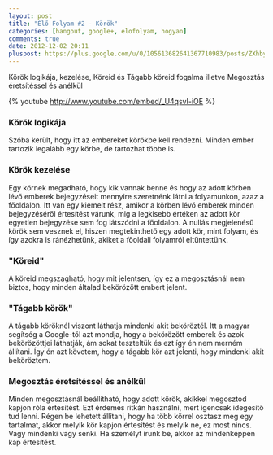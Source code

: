 ```yaml
---
layout: post
title: "Élő Folyam #2 - Körök"
categories: [hangout, google+, elofolyam, hogyan]
comments: true
date: 2012-12-02 20:11
pluspost: https://plus.google.com/u/0/105613682641367710983/posts/ZXhby6n1Cxr
---
```


Körök logikája, kezelése, Köreid és Tágabb köreid fogalma illetve Megosztás éretsítéssel és anélkül

<!--more-->

{% youtube http://www.youtube.com/embed/_U4qsvI-iOE %}

### Körök logikája

Szóba került, hogy itt az embereket körökbe kell rendezni.
Minden ember tartozik legalább egy körbe, de tartozhat többe is.

### Körök kezelése

Egy körnek megadható, hogy kik vannak benne és hogy az adott körben
lévő emberek bejegyzéseit mennyire szeretnénk látni a folyamunkon, azaz a főoldalon.
Itt van egy kiemelt rész, amikor a körben lévő emberek minden bejegyzéséről értesítést
várunk, mig a legkisebb értéken az adott kör egyetlen bejegyzése sem fog látszódni
a főoldalon. A nullás megjelenésű körök sem vesznek el, hiszen megtekinthető egy adott
kör, mint folyam, és így azokra is ránézhetünk, akiket a főoldali folyamról eltűntettünk.

### "Köreid"

A köreid megszagható, hogy mit jelentsen, így ez a megosztásnál nem biztos,
hogy minden általad bekörözött embert jelent.

### "Tágabb körök"

A tágabb köröknél viszont láthatja mindenki akit beköröztél. Itt a magyar segítség a Google-től
azt mondja, hogy a bekörözött emberek és azok bekörözöttjei láthatják, ám sokat teszteltük és
ezt így én nem merném állítani. Így én azt követem, hogy a tágabb kör azt jelenti, hogy mindenki
akit beköröztem.

### Megosztás éretsítéssel és anélkül

Minden megosztásnál beállítható, hogy adott körök, akikkel megosztod kapjon róla értesítést.
Ezt érdemes ritkán használni, mert igencsak idegesítő tud lenni. Régen be lehetett állítani, hogy
ha több körrel osztasz meg egy tartalmat, akkor melyik kör kapjon értesítést és melyik ne,
ez most nincs. Vagy mindenki vagy senki. Ha személyt írunk be, akkor az mindenképpen kap értesítést.